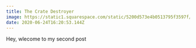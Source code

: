 ```yaml
---
title: The Crate Destroyer
image: https://static1.squarespace.com/static/5200d573e4b0513795f3597f/t/5a7079c153450af580bb74cc/1519819429353/18+Great+Places+to+Find+Free+Game+Art.jpg?format=1500w
date: 2020-06-24T16:20:53.144Z
---
```


Hey, wlecome to my second post